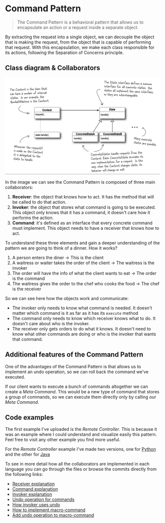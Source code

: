 # Command Pattern

> The Command Pattern is a behavioral pattern that allows us to encapsulate an action or a request inside a separate object.

By extracting the request into a single object, we can decouple the object that is making the request, from the object that is capable of performing that request.
With this encapsulation, we make each class responsible for its actions, following the Separation of Concerns principle.

## Class diagram & Collaborators

![Command Pattern class diagram](/assets/images/state_pattern_class_diagram.png "Extracted from Head First Design Patterns book")

In the image we can see the Command Pattern is composed of three main collaborators:

1. **Receiver**: the object that knows how to act. It has the method that will be called to do that action.
2. **Invoker**: the object that stores what command is going to be executed. This object only knows that it has a command, it doesn't care how it performs the action.
3. **Command**: it's defined as an interface that every concrete command must implement. This object needs to have a receiver that knows how to act.

To understand these three elements and gain a deeper understanding of the pattern we are going to think of a dinner. How it works?

1. A person enters the diner -> This is the client
2. A waitress or waiter takes the order of the client -> The waitress is the invoker
3. The order will have the info of what the client wants to eat -> The order is the command
4. The waitress gives the order to the chef who cooks the food -> The chef is the receiver

So we can see here how the objects work and communicate: 
- The invoker only needs to know what command is needed. It doesn't matter which command is it as far as it has its `execute` method
- The command only needs to know which receiver knows what to do. It doesn't care about who is the invoker.
- The receiver only gets orders to do what it knows. It doesn't need to know what other commands are doing or who is the invoker that wants that command.

## Additional features of the Command Pattern

One of the advantages of the Command Pattern is that allows us to implement an undo operation, so we can roll back the command we've executed.

If our client wants to execute a bunch of commands altogether we can create a _Meta Command_. This would be a new type of command that stores a group of commands,
so we can execute them directly only by calling our _Meta Command_.

## Code examples

The first example I've uploaded is the _Remote Controller_. This is because it was an example where I could understand and visualize easily this pattern. Feel free
to visit any other example you find more useful.

For the _Remote Controller_ example I've made two versions, one for [Python](https://github.com/dimanu-py/design-patterns/tree/main/command_pattern/python/1-remote-controller) and the other
for [Java](https://github.com/dimanu-py/design-patterns/tree/main/command_pattern/java/1-remote-controller)

To see in more detail how all the collaborators are implemented in each language you can go through the files or browse the commits directly from the following links:

- [Receiver explanation](https://github.com/dimanu-py/design-patterns/commit/c58273449ce83c87d40e52681f2edc712d9b50f9)
- [Command explanation](https://github.com/dimanu-py/design-patterns/commit/4f1455ccd580f4e21a57ed0ef0361443efe88ccb)
- [Invoker explanation](https://github.com/dimanu-py/design-patterns/commit/14a831d0330eae4aae7efcf047e5783799f0561d)
- [Undo operation for commands](https://github.com/dimanu-py/design-patterns/commit/de57831d6e8e6cc8c3a6941f3ef047710ce1675c)
- [How invoker uses undo](https://github.com/dimanu-py/design-patterns/commit/6e21548813a867c7000b4668ae85ebd02da62248)
- [How to implement macro-command](https://github.com/dimanu-py/design-patterns/commit/21bd3bdc872030be234ff562650d6f9e4fb08e46)
- [Add undo operation to macro-command](https://github.com/dimanu-py/design-patterns/commit/aa19cd634c149d5a0f8e060a0bfb985951d69480)

